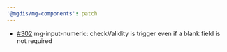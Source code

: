 ```yaml
---
'@mgdis/mg-components': patch
---
```


- [#302](https://gitlab.mgdis.fr/core/core-ui/mg-components/-/issues/302) mg-input-numeric: checkValidity is trigger even if a blank field is not required
